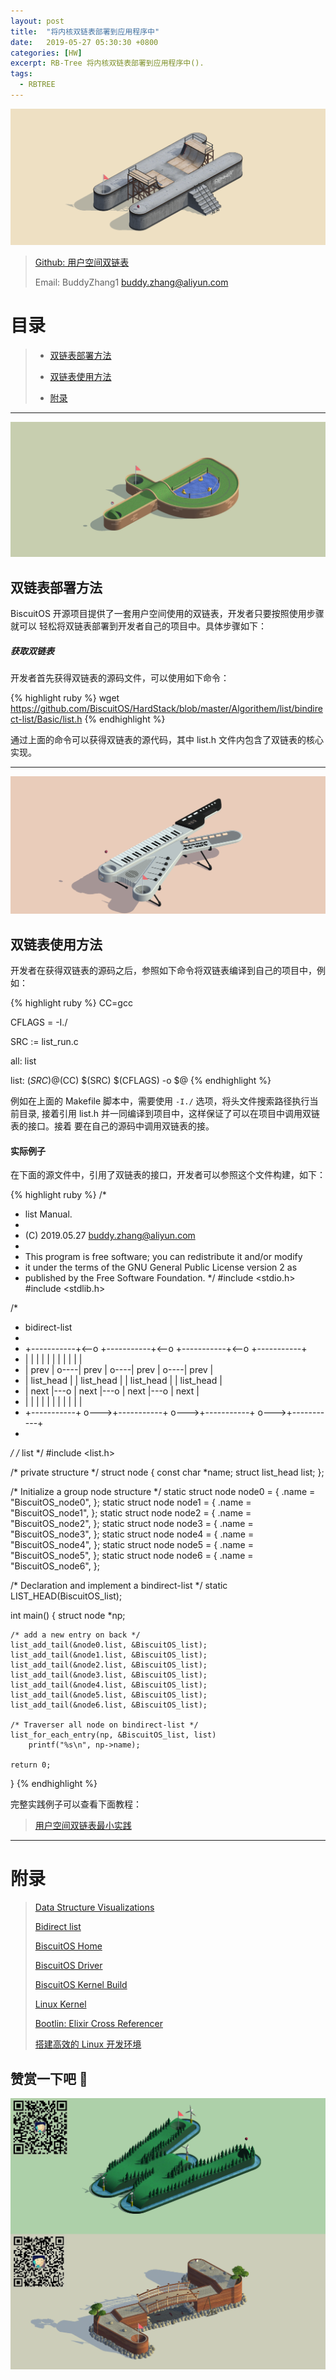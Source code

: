 ```yaml
---
layout: post
title:  "将内核双链表部署到应用程序中"
date:   2019-05-27 05:30:30 +0800
categories: [HW]
excerpt: RB-Tree 将内核双链表部署到应用程序中().
tags:
  - RBTREE
---
```


![DTS](https://raw.githubusercontent.com/EmulateSpace/PictureSet/master/BiscuitOS/kernel/IND00000H.jpg)

> [Github: 用户空间双链表](https://github.com/BiscuitOS/HardStack/tree/master/Algorithem/list/bindirect-list/Basic)
>
> Email: BuddyZhang1 <buddy.zhang@aliyun.com>

# 目录

> - [双链表部署方法](#双链表部署方法)
>
> - [双链表使用方法](#双链表使用方法)
>
> - [附录](#附录)

-----------------------------------
<span id="双链表部署方法"></span>

![](https://raw.githubusercontent.com/EmulateSpace/PictureSet/master/BiscuitOS/kernel/IND00000P.jpg)

## 双链表部署方法

BiscuitOS 开源项目提供了一套用户空间使用的双链表，开发者只要按照使用步骤就可以
轻松将双链表部署到开发者自己的项目中。具体步骤如下：

##### 获取双链表

开发者首先获得双链表的源码文件，可以使用如下命令：

{% highlight ruby %}
wget https://github.com/BiscuitOS/HardStack/blob/master/Algorithem/list/bindirect-list/Basic/list.h
{% endhighlight %}

通过上面的命令可以获得双链表的源代码，其中 list.h 文件内包含了双链表的核心实现。

------------------------------
<span id="双链表使用方法"></span>

![](https://raw.githubusercontent.com/EmulateSpace/PictureSet/master/BiscuitOS/kernel/IND00000K.jpg)

## 双链表使用方法

开发者在获得双链表的源码之后，参照如下命令将双链表编译到自己的项目中，例如：

{% highlight ruby %}
CC=gcc

CFLAGS = -I./

SRC := list_run.c

all: list

list: $(SRC)
	@$(CC) $(SRC) $(CFLAGS) -o $@
{% endhighlight %}

例如在上面的 Makefile 脚本中，需要使用 `-I./` 选项，将头文件搜索路径执行当前目录,
接着引用 list.h 并一同编译到项目中，这样保证了可以在项目中调用双链表的接口。接着
要在自己的源码中调用双链表的接。

#### 实际例子

在下面的源文件中，引用了双链表的接口，开发者可以参照这个文件构建，如下：

{% highlight ruby %}
/*
 * list Manual.
 *
 * (C) 2019.05.27 <buddy.zhang@aliyun.com>
 *
 * This program is free software; you can redistribute it and/or modify
 * it under the terms of the GNU General Public License version 2 as
 * published by the Free Software Foundation.
 */
#include <stdio.h>
#include <stdlib.h>

/*
 * bidirect-list
*
 * +-----------+<--o    +-----------+<--o    +-----------+<--o    +-----------+
 * |           |   |    |           |   |    |           |   |    |           |
 * |      prev |   o----| prev      |   o----| prev      |   o----| prev      |
 * | list_head |        | list_head |        | list_head |        | list_head |
 * |      next |---o    |      next |---o    |      next |---o    |      next |
 * |           |   |    |           |   |    |           |   |    |           |
 * +-----------+   o--->+-----------+   o--->+-----------+   o--->+-----------+
 *
 */
/* list */
#include <list.h>

/* private structure */
struct node {
	const char *name;
	struct list_head list;
};

/* Initialize a group node structure */
static struct node node0 = { .name = "BiscuitOS_node0", };
static struct node node1 = { .name = "BiscuitOS_node1", };
static struct node node2 = { .name = "BiscuitOS_node2", };
static struct node node3 = { .name = "BiscuitOS_node3", };
static struct node node4 = { .name = "BiscuitOS_node4", };
static struct node node5 = { .name = "BiscuitOS_node5", };
static struct node node6 = { .name = "BiscuitOS_node6", };

/* Declaration and implement a bindirect-list */
static LIST_HEAD(BiscuitOS_list);

int main()
{
	struct node *np;

	/* add a new entry on back */
	list_add_tail(&node0.list, &BiscuitOS_list);
	list_add_tail(&node1.list, &BiscuitOS_list);
	list_add_tail(&node2.list, &BiscuitOS_list);
	list_add_tail(&node3.list, &BiscuitOS_list);
	list_add_tail(&node4.list, &BiscuitOS_list);
	list_add_tail(&node5.list, &BiscuitOS_list);
	list_add_tail(&node6.list, &BiscuitOS_list);

	/* Traverser all node on bindirect-list */
	list_for_each_entry(np, &BiscuitOS_list, list)
		printf("%s\n", np->name);

	return 0;
}
{% endhighlight %}

完整实践例子可以查看下面教程：

> [用户空间双链表最小实践](https://biscuitos.github.io/blog/LIST/#%E5%86%85%E6%A0%B8%E5%8F%8C%E9%93%BE%E8%A1%A8%E6%9C%80%E5%B0%8F%E5%AE%9E%E8%B7%B5)

-----------------------------------------------

# <span id="附录">附录</span>

> [Data Structure Visualizations](https://www.cs.usfca.edu/~galles/visualization/Algorithms.html)
>
> [Bidirect list](https://biscuitos.github.io/blog/LIST/)
>
> [BiscuitOS Home](https://biscuitos.github.io/)
>
> [BiscuitOS Driver](https://biscuitos.github.io/blog/BiscuitOS_Catalogue/)
>
> [BiscuitOS Kernel Build](https://biscuitos.github.io/blog/Kernel_Build/)
>
> [Linux Kernel](https://www.kernel.org/)
>
> [Bootlin: Elixir Cross Referencer](https://elixir.bootlin.com/linux/latest/source)
>
> [搭建高效的 Linux 开发环境](https://biscuitos.github.io/blog/Linux-debug-tools/)

## 赞赏一下吧 🙂

![MMU](https://raw.githubusercontent.com/EmulateSpace/PictureSet/master/BiscuitOS/kernel/HAB000036.jpg)
